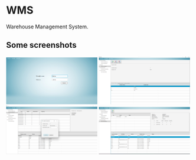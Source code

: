 # WMS
Warehouse Management System.  



## Some screenshots
<div style="flow:left">
<img src="https://github.com/RomanProkh/WMS/blob/main/screenshots/1.png" alt="Main Page" width="49%"/>
<img src="https://github.com/RomanProkh/WMS/blob/main/screenshots/2.png" alt="Main Page" width="49%"/>
</div>
<div style="flow:left">
<img src="https://github.com/RomanProkh/WMS/blob/main/screenshots/3.png" alt="Main Page" width="49%"/>
<img src="https://github.com/RomanProkh/WMS/blob/main/screenshots/4.png" alt="Main Page" width="49%"/>
</div>
